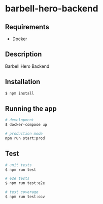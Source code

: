 # barbell-hero-backend

## Requirements

- Docker

## Description

Barbell Hero Backend

## Installation

```bash
$ npm install
```

## Running the app

```bash
# development
$ docker-compose up

# production mode
npm run start:prod
```

## Test

```bash
# unit tests
$ npm run test

# e2e tests
$ npm run test:e2e

# test coverage
$ npm run test:cov
```

